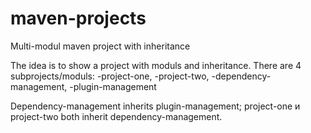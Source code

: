 # maven-projects
Multi-modul maven project with inheritance

The idea is to show a project with moduls and inheritance. There are 4 subprojects/moduls: 
-project-one, 
-project-two, 
-dependency-management, 
-plugin-management

Dependency-management inherits plugin-management; project-one и project-two both inherit dependency-management.
